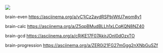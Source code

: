 <a href="https://codeclimate.com/github/yanpetrenko/python-project-49/maintainability"><img src="https://api.codeclimate.com/v1/badges/ba1a5d38fdf6956ad756/maintainability" /></a>

brain-even https://asciinema.org/a/vC1jCz2aydRSPbjWtU7wom8y1

brain-calc https://asciinema.org/a/Z5qpBMudBLLh1xLCqKQN8NZ40

brain-gcd https://asciinema.org/a/cRjKE17F07AkirJOnl0dOzxTO

brain-progression https://asciinema.org/a/ZER0i21FG27mGgg2nXNbGuSZf
